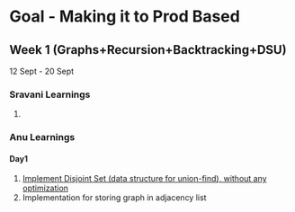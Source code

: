 # Goal - Making it to Prod Based
## Week 1 (Graphs+Recursion+Backtracking+DSU)
12 Sept - 20 Sept
### Sravani Learnings
1.
### Anu Learnings
#### Day1
1. [Implement Disjoint Set (data structure for union-find), without any optimization](https://practice.geeksforgeeks.org/problems/disjoint-set-union-find/1)
2. Implementation for storing graph in adjacency list
